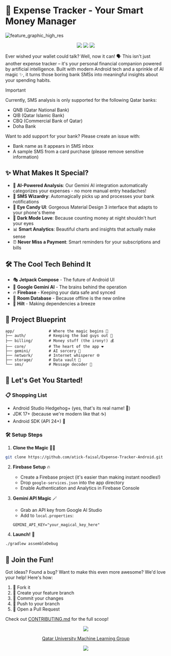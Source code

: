 # 💸 Expense Tracker - Your Smart Money Manager

![feature_graphic_high_res](https://github.com/user-attachments/assets/e9f8e82f-5e8f-4963-8eb8-720695b95f6b)

<p align="center">
    <a href="https://github.com/atick-faisal/Expense-Tracker-Android/releases"><img src="https://img.shields.io/github/release/atick-faisal/Expense-Tracker-Android?colorA=363a4f&colorB=b7bdf8&style=for-the-badge"></a>
    <a href="https://github.com/atick-faisal/Expense-Tracker-Android/issues"><img src="https://img.shields.io/github/issues/atick-faisal/Expense-Tracker-Android?colorA=363a4f&colorB=f5a97f&style=for-the-badge"></a>
    <a href="https://github.com/atick-faisal/Expense-Tracker-Android/contributors"><img src="https://img.shields.io/github/contributors/atick-faisal/Expense-Tracker-Android?colorA=363a4f&colorB=a6da95&style=for-the-badge"></a>
</p>

Ever wished your wallet could talk? Well, now it can! 🗣️ This isn't just another expense tracker – it's your personal financial companion powered by artificial intelligence. Built with modern Android tech and a sprinkle of AI magic ✨, it turns those boring bank SMSs into meaningful insights about your spending habits.

> [!IMPORTANT]
> Currently, SMS analysis is only supported for the following Qatar banks:
> - QNB (Qatar National Bank)
> - QIB (Qatar Islamic Bank)
> - CBQ (Commercial Bank of Qatar)
> - Doha Bank
>
> Want to add support for your bank? Please create an issue with:
> - Bank name as it appears in SMS inbox
> - A sample SMS from a card purchase (please remove sensitive information)

## ✨ What Makes It Special?

- 🤖 **AI-Powered Analysis**: Our Gemini AI integration automatically categorizes your expenses - no more manual entry headaches!
- 📱 **SMS Wizardry**: Automagically picks up and processes your bank notifications
- 🎨 **Eye Candy UI**: Gorgeous Material Design 3 interface that adapts to your phone's theme
- 🌙 **Dark Mode Love**: Because counting money at night shouldn't hurt your eyes
- 📊 **Smart Analytics**: Beautiful charts and insights that actually make sense
- ⏰ **Never Miss a Payment**: Smart reminders for your subscriptions and bills

## 🛠️ The Cool Tech Behind It

- 🎭 **Jetpack Compose** - The future of Android UI
- 🧠 **Google Gemini AI** - The brains behind the operation
- 🔥 **Firebase** - Keeping your data safe and synced
- 💾 **Room Database** - Because offline is the new online
- 💉 **Hilt** - Making dependencies a breeze

## 📂 Project Blueprint

```
app/               # Where the magic begins 🎩
├── auth/          # Keeping the bad guys out 🔐
├── billing/       # Money stuff (the irony!) 💰
├── core/          # The heart of the app ❤️
├── gemini/        # AI sorcery 🤖
├── network/       # Internet whisperer 🌐
├── storage/       # Data vault 💾
└── sms/           # Message decoder 📱
```

## 🚀 Let's Get You Started!

### 📋 Shopping List

- Android Studio Hedgehog+ (yes, that's its real name! 🦔)
- JDK 17+ (because we're modern like that ☕)
- Android SDK (API 24+) 📱

### 🛠️ Setup Steps

1. **Clone the Magic** 🧙‍♂️
```bash
git clone https://github.com/atick-faisal/Expense-Tracker-Android.git
```

2. **Firebase Setup** 🔥
   - Create a Firebase project (it's easier than making instant noodles!)
   - Drop `google-services.json` into the app directory
   - Enable Authentication and Analytics in Firebase Console

3. **Gemini API Magic** 🪄
   - Grab an API key from Google AI Studio
   - Add to `local.properties`:
   ```properties
   GEMINI_API_KEY="your_magical_key_here"
   ```

4. **Launch!** 🚀
```bash
./gradlew assembleDebug
```

## 🤝 Join the Fun!

Got ideas? Found a bug? Want to make this even more awesome? We'd love your help! Here's how:

1. 🍴 Fork it
2. 🌿 Create your feature branch
3. 💾 Commit your changes
4. 🚀 Push to your branch
5. 🎯 Open a Pull Request

Check out [CONTRIBUTING.md](CONTRIBUTING.md) for the full scoop!

<p align="center"><img src="https://raw.githubusercontent.com/catppuccin/catppuccin/main/assets/footers/gray0_ctp_on_line.svg?sanitize=true" /></p>
<p align="center"><a href="https://sites.google.com/view/mchowdhury" target="_blank">Qatar University Machine Learning Group</a>
<p align="center"><a href="https://github.com/atick-faisal/Jetpack-Compose-Starter/blob/main/LICENSE"><img src="https://img.shields.io/static/v1.svg?style=for-the-badge&label=License&message=MIT&logoColor=d9e0ee&colorA=363a4f&colorB=b7bdf8"/></a></p>
